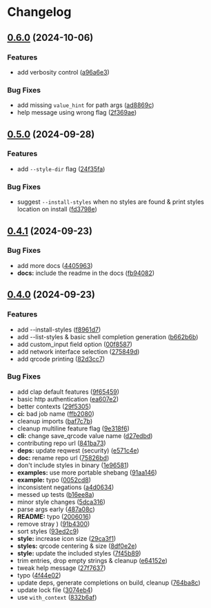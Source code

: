 # Changelog

## [0.6.0](https://github.com/loiccoyle/thqm-rs/compare/thqm-v0.5.0...thqm-v0.6.0) (2024-10-06)


### Features

* add verbosity control ([a96a6e3](https://github.com/loiccoyle/thqm-rs/commit/a96a6e3af3f54f9e47ecfdcb95f1ac98cdb10d94))


### Bug Fixes

* add missing `value_hint` for path args ([ad8869c](https://github.com/loiccoyle/thqm-rs/commit/ad8869c5db1f0f1a94bc529cf99bd039ade571cb))
* help message using wrong flag ([2f369ae](https://github.com/loiccoyle/thqm-rs/commit/2f369ae8dfaaa2ec2eb2491632baeafa017c50ab))

## [0.5.0](https://github.com/loiccoyle/thqm-rs/compare/thqm-v0.4.1...thqm-v0.5.0) (2024-09-28)


### Features

* add `--style-dir` flag ([24f35fa](https://github.com/loiccoyle/thqm-rs/commit/24f35fa830a4361b660e451e34bf6e9970ca82c2))


### Bug Fixes

* suggest `--install-styles` when no styles are found & print styles location on install ([fd3798e](https://github.com/loiccoyle/thqm-rs/commit/fd3798ee42021cfc551099689c2648b4d032fa1c))

## [0.4.1](https://github.com/loiccoyle/thqm-rs/compare/thqm-v0.4.0...thqm-v0.4.1) (2024-09-23)


### Bug Fixes

* add more docs ([4405963](https://github.com/loiccoyle/thqm-rs/commit/4405963a645bd6a05bca22fdf3420432f9ea9e02))
* **docs:** include the readme in the docs ([fb94082](https://github.com/loiccoyle/thqm-rs/commit/fb9408295244f303e5586c46709c8df0e4100c86))

## [0.4.0](https://github.com/loiccoyle/thqm-rs/compare/thqm-v0.3.1...thqm-v0.4.0) (2024-09-23)


### Features

* add --install-styles ([f8961d7](https://github.com/loiccoyle/thqm-rs/commit/f8961d70455e9633df8b6dedf24c17f2667706b4))
* add --list-styles & basic shell completion generation ([b662b6b](https://github.com/loiccoyle/thqm-rs/commit/b662b6b7ca830e74ae432fc5c1023aeb77968b98))
* add custom_input field option ([00f8587](https://github.com/loiccoyle/thqm-rs/commit/00f85878dd929d158f32643dd213e2c2bc5fbb19))
* add network interface selection ([275849d](https://github.com/loiccoyle/thqm-rs/commit/275849d299c3969e9c8a0b62c25f0bb5a7ec0cc4))
* add qrcode printing ([82d3cc7](https://github.com/loiccoyle/thqm-rs/commit/82d3cc7a24d6473fcea3cdc6374e5d3f215e298a))


### Bug Fixes

* add clap default features ([9f65459](https://github.com/loiccoyle/thqm-rs/commit/9f654598312fbc3bb446caed23b2c5a610890cf0))
* basic http authentication ([ea607e2](https://github.com/loiccoyle/thqm-rs/commit/ea607e2d03057131b7295194249b3a275667e7ce))
* better contexts ([29f5305](https://github.com/loiccoyle/thqm-rs/commit/29f530547bd692a9e7e09b61b6eb1e574ed273f0))
* **ci:** bad job name ([ffb2080](https://github.com/loiccoyle/thqm-rs/commit/ffb208004780889e6fb142d62bb5ac01adc18e53))
* cleanup imports ([baf7c7b](https://github.com/loiccoyle/thqm-rs/commit/baf7c7bd144e7317c01f5736bbe1077152d030f5))
* cleanup multiline feature flag ([9e318f6](https://github.com/loiccoyle/thqm-rs/commit/9e318f676f9900abc61cbef75cae5e27820732cd))
* **cli:** change save_qrcode value name ([d27edbd](https://github.com/loiccoyle/thqm-rs/commit/d27edbdd2a7d81e4d3d8360de0f5e8d9553213c1))
* contributing repo url ([841ba73](https://github.com/loiccoyle/thqm-rs/commit/841ba73441643b59a91c5ea1bf163fc39f525ab4))
* **deps:** update reqwest (security) ([e571c4e](https://github.com/loiccoyle/thqm-rs/commit/e571c4e2bd870cb2474c717e57b729dbe71a982a))
* **doc:** rename repo url ([75826bd](https://github.com/loiccoyle/thqm-rs/commit/75826bd2c27a10b16b87adfee6a59f0b247cca4d))
* don't include styles in binary ([1e96581](https://github.com/loiccoyle/thqm-rs/commit/1e965812f496fa32f4704607a7d78787d510aa6b))
* **examples:** use more portable shebang ([91aa146](https://github.com/loiccoyle/thqm-rs/commit/91aa146b4dfe26ce81ea8b61a68e8038cbc64403))
* **example:** typo ([0052cd8](https://github.com/loiccoyle/thqm-rs/commit/0052cd8cf03bc2a22ae9f6a3b50be4eec80931c4))
* inconsistent negations ([a4d0634](https://github.com/loiccoyle/thqm-rs/commit/a4d0634da42086f2a5352e16fb044ded1fa8d63e))
* messed up tests ([b16ee8a](https://github.com/loiccoyle/thqm-rs/commit/b16ee8af255846c16d196b5654225127837e555c))
* minor style changes ([5dca316](https://github.com/loiccoyle/thqm-rs/commit/5dca3161743aa87cce6a154d68a14cb0fcefc22a))
* parse args early ([487a08c](https://github.com/loiccoyle/thqm-rs/commit/487a08cfdc8e37b150f8dc58a1f166682abfeb0f))
* **README:** typo ([2006016](https://github.com/loiccoyle/thqm-rs/commit/2006016d7b26412572bc091e4fa9e04ef2498f92))
* remove stray ) ([91b4300](https://github.com/loiccoyle/thqm-rs/commit/91b430099aaba31798ee37c41a05e907d876efcb))
* sort styles ([93ed2c9](https://github.com/loiccoyle/thqm-rs/commit/93ed2c9960e9a552dfd04de9697b32a1e2f518ac))
* **style:** increase icon size ([29ca3f1](https://github.com/loiccoyle/thqm-rs/commit/29ca3f1d297b99e1b48b0eafaff165ca5165d144))
* **styles:** qrcode centering & size ([8df0e2e](https://github.com/loiccoyle/thqm-rs/commit/8df0e2e74ecc08c9cb3fbe8ca2412dbb4e0b8b2d))
* **style:** update the included styles ([7f45b89](https://github.com/loiccoyle/thqm-rs/commit/7f45b8928194288cdb893917691e67550d2db487))
* trim entries, drop empty strings & cleanup ([e64152e](https://github.com/loiccoyle/thqm-rs/commit/e64152e950cbbdc08f85c502433139735d3e7269))
* tweak help message ([27f7637](https://github.com/loiccoyle/thqm-rs/commit/27f7637fca68086fd4a57f32252c3a94bbd8f448))
* typo ([4f44e02](https://github.com/loiccoyle/thqm-rs/commit/4f44e022248de0a78450b2dd06bef40f25172176))
* update deps, generate completions on build, cleanup ([764ba8c](https://github.com/loiccoyle/thqm-rs/commit/764ba8c0fc599f2defee7799f1cd06e59002ac50))
* update lock file ([3074eb4](https://github.com/loiccoyle/thqm-rs/commit/3074eb416c9603e22b0af08709000d2b4f8d1af9))
* use `with_context` ([832b6af](https://github.com/loiccoyle/thqm-rs/commit/832b6afc8d68f75b1a5ba11a27beca8396d63a14))
